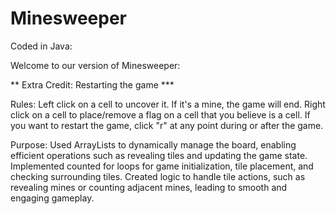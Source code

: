 # Minesweeper

Coded in Java:

Welcome to our version of Minesweeper:

** Extra Credit: Restarting the game ***

Rules:
Left click on a cell to uncover it. If it's a mine, the game will end.
Right click on a cell to place/remove a flag on a cell that you believe is a cell.
If you want to restart the game, click "r" at any point during or after the game.


Purpose: 
Used ArrayLists to dynamically manage the board, enabling efficient operations such as revealing tiles and updating the game state.
Implemented counted for loops for game initialization, tile placement, and checking surrounding tiles.
Created logic to handle tile actions, such as revealing mines or counting adjacent mines, leading to smooth and engaging gameplay.
